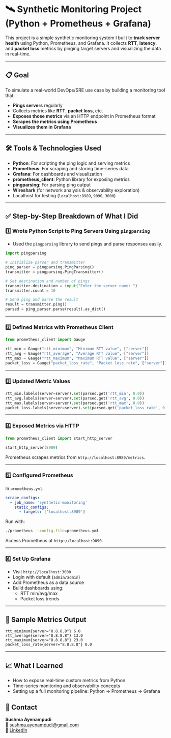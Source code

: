 
# 🛰️ Synthetic Monitoring Project (Python + Prometheus + Grafana)

This project is a simple synthetic monitoring system I built to **track server health** using Python, Prometheus, and Grafana. It collects **RTT**, **latency**, and **packet loss** metrics by pinging target servers and visualizing the data in real-time.

---

## 📋 Goal

To simulate a real-world DevOps/SRE use case by building a monitoring tool that:
- **Pings servers** regularly
- Collects metrics like **RTT**, **packet loss**, etc.
- **Exposes those metrics** via an HTTP endpoint in Prometheus format
- **Scrapes the metrics using Prometheus**
- **Visualizes them in Grafana**

---

## 🛠️ Tools & Technologies Used

- **Python**: For scripting the ping logic and serving metrics
- **Prometheus**: For scraping and storing time-series data
- **Grafana**: For dashboards and visualization
- **prometheus_client**: Python library for exposing metrics
- **pingparsing**: For parsing ping output
- **Wireshark** (for network analysis & observability exploration)
- Localhost for testing (`localhost:8989`, `9090`, `3000`)

---

## ✅ Step-by-Step Breakdown of What I Did

### 1️⃣ Wrote Python Script to Ping Servers Using `pingparsing`

- Used the `pingparsing` library to send pings and parse responses easily.

```python
import pingparsing

# Initialize parser and transmitter
ping_parser = pingparsing.PingParsing()
transmitter = pingparsing.PingTransmitter()

# Set destination and number of pings
transmitter.destination = input("Enter the server name: ")
transmitter.count = 10

# Send ping and parse the result
result = transmitter.ping()
parsed = ping_parser.parse(result).as_dict()
```

---

### 2️⃣ Defined Metrics with Prometheus Client

```python
from prometheus_client import Gauge

rtt_min = Gauge("rtt_minimum", "Minimum RTT value", ["server"])
rtt_avg = Gauge("rtt_average", "Average RTT value", ["server"])
rtt_max = Gauge("rtt_maximum", "Maximum RTT value", ["server"])
packet_loss = Gauge("packet_loss_rate", "Packet loss rate", ["server"])
```

---

### 3️⃣ Updated Metric Values

```python
rtt_min.labels(server=server).set(parsed.get('rtt_min', 0.0))
rtt_avg.labels(server=server).set(parsed.get('rtt_avg', 0.0))
rtt_max.labels(server=server).set(parsed.get('rtt_max', 0.0))
packet_loss.labels(server=server).set(parsed.get('packet_loss_rate', 0.0))
```

---

### 4️⃣ Exposed Metrics via HTTP

```python
from prometheus_client import start_http_server

start_http_server(8989)
```

Prometheus scrapes metrics from `http://localhost:8989/metrics`.

---

### 5️⃣ Configured Prometheus

In `prometheus.yml`:

```yaml
scrape_configs:
  - job_name: 'synthetic-monitoring'
    static_configs:
      - targets: ['localhost:8989']
```

Run with:

```bash
./prometheus --config.file=prometheus.yml
```

Access Prometheus at `http://localhost:9090`.

---

### 6️⃣ Set Up Grafana

- Visit `http://localhost:3000`
- Login with default (`admin/admin`)
- Add Prometheus as a data source
- Build dashboards using:
  - RTT min/avg/max
  - Packet loss trends

---

## 🧪 Sample Metrics Output

```text
rtt_minimum{server="8.8.8.8"} 6.0
rtt_average{server="8.8.8.8"} 13.0
rtt_maximum{server="8.8.8.8"} 23.0
packet_loss_rate{server="8.8.8.8"} 0.0
```

---

## 📈 What I Learned

- How to expose real-time custom metrics from Python
- Time-series monitoring and observability concepts
- Setting up a full monitoring pipeline: Python → Prometheus → Grafana


## 🙋 Contact

**Sushma Ayenampudi**  
📧 sushma.ayenampudi@gmail.com  
🔗 [LinkedIn](https://www.linkedin.com/in/sushma-ayenampudi/)
